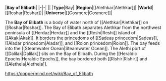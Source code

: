 |**Bay of Elibath**|
|-|-|
||
|**Type**|Bay|
|**Region**|[[Alethkar\|Alethkar]]|
|**World**|[[Roshar\|Roshar]]|
|**Universe**|[[Cosmere\|Cosmere]]|

The **Bay of Elibath** is a body of water north of [[Alethkar\|Alethkar]] on [[Roshar\|Roshar]].
The Bay of Elibath separates Alethkar from the northwest peninsula of [[Herdaz\|Herdaz]] and the [[Reshi\|Reshi]] island of [[Akak\|Akak]]. It borders the princedoms of [[Sadeas princedom\|Sadeas]], [[Aladar princedom\|Aladar]], and [[Roion princedom\|Roion]]. The bay feeds into the [[Steamwater Ocean\|Steamwater Ocean]]. The Alethi port of [[Dalilak\|Dalilak]] sits on the Bay of Elibath.
During the [[Heraldic Epochs\|Heraldic Epochs]], the bay bordered both [[Rishir\|Rishir]] and [[Alethela\|Alethela]].



https://coppermind.net/wiki/Bay_of_Elibath